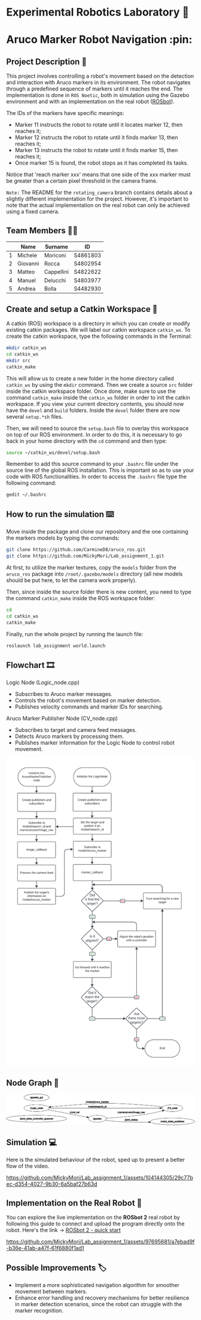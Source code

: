 Experimental Robotics Laboratory 🤖
======================================
Aruco Marker Robot Navigation :pin:
======================================

Project Description 📎
-------------------------

This project involves controlling a robot's movement based on the detection and interaction with Aruco markers in its environment. The robot navigates through a predefined sequence of markers until it reaches the end. The implementation is done in `ROS Noetic`, both in simulation using the Gazebo environment and with an implementation on the real robot ([ROSbot](https://husarion.com/manuals/rosbot/)).

The IDs of the markers have specific meanings:

* Marker 11 instructs the robot to rotate until it locates marker 12, then reaches it;
* Marker 12 instructs the robot to rotate until it finds marker 13, then reaches it;
* Marker 13 instructs the robot to rotate until it finds marker 15, then reaches it;
* Once marker 15 is found, the robot stops as it has completed its tasks.

Notice that 'reach marker xxx' means that one side of the xxx marker must be greater than a certain pixel threshold in the camera frame.

`Note:` The README for the `rotating_camera` branch contains details about a slightly different implementation for the project. However, it's important to note that the actual implementation on the real robot can only be achieved using a fixed camera.

Team Members 👨‍🔬
-------------

|    |Name |Surname |ID |
|----|---|---|---|
| 1 | Michele | Moriconi | S4861803 |
| 2 | Giovanni | Rocca | S4802954 |
| 3 | Matteo | Cappellini | S4822622 |
| 4 | Manuel | Delucchi | S4803977 |
| 5 | Andrea | Bolla | S4482930 |

Create and setup a Catkin Workspace 🧰
--------------------------------

A catkin (ROS) workspace is a directory in which you can create or modify existing catkin packages. We will label our catkin workspace `catkin_ws`. To create the catkin workspace, type the following commands in the Terminal:

```bash
mkdir catkin_ws
cd catkin_ws
mkdir src
catkin_make
```

This will allow us to create a new folder in the home directory called `catkin_ws` by using the `mkdir` command. Then we create a source `src` folder inside the catkin workspace folder. Once done, make sure to use the command `catkin_make` inside the `catkin_ws` folder in order to init the catkin workspace. If you view your current directory contents, you should now have the `devel` and `build` folders. Inside the `devel` folder there are now several `setup.*sh` files. 

Then, we will need to source the `setup.bash` file to overlay this workspace on top of our ROS environment. In order to do this, it is necessary to go back in your home directory with the `cd` command and then type:

```bash
source ~/catkin_ws/devel/setup.bash
```

Remember to add this source command to your `.bashrc` file under the source line of the global ROS installation. This is important so as to use your code with ROS functionalities. In order to access the `.bashrc` file type the following command:

```bash
gedit ~/.bashrc
```

How to run the simulation ⌨️
-------------------------

Move inside the package and clone our repository and the one containing the markers models by typing the commands:

```bash
git clone https://github.com/CarmineD8/aruco_ros.git
git clone https://github.com/MickyMori/Lab_assignment_1.git
```

At first, to utilize the marker textures, copy the `models` folder from the `aruco_ros` package into `/root/.gazebo/models` directory (all new models should be put here, to let the camera work properly).

Then, since inside the source folder there is new content, you need to type the command `catkin_make` inside the ROS workspace folder:

```bash
cd
cd catkin_ws
catkin_make
```

Finally, run the whole project by running the launch file:

```bash
roslaunch lab_assignment world.launch
```

Flowchart 🎞️
-----------------------

Logic Node (Logic_node.cpp)
* Subscribes to Aruco marker messages.
* Controls the robot's movement based on marker detection.
* Publishes velocity commands and marker IDs for searching.

Aruco Marker Publisher Node (CV_node.cpp)
* Subscribes to target and camera feed messages.
* Detects Aruco markers by processing them.
* Publishes marker information for the Logic Node to control robot movement.

![Flowchart of the robot behaviour](lab_assignment/media/Flowchart_fixed_Camera.png)

Node Graph 🔖
-----------------------

![Rqt Graph](lab_assignment/media/rosgraph_fixed.png)

Simulation 💻
-----------------------

Here is the simulated behaviour of the robot, sped up to present a better flow of the video.

https://github.com/MickyMori/Lab_assignment_1/assets/104144305/29c77bec-d354-4027-9b30-6a5baf27b63d

Implementation on the Real Robot 🚗
-----------------------

You can explore the live implementation on the **ROSbot 2** real robot by following this guide to connect and upload the program directly onto the robot. Here's the link -> [ROSbot 2 - quick start](https://husarion.com/tutorials/howtostart/rosbot---quick-start/#option-2-using-ethernet-adapter)

https://github.com/MickyMori/Lab_assignment_1/assets/97695681/a7ebad9f-b36e-41ab-a47f-61f6880f1ad1

Possible Improvements 🏷️
-----------------------

* Implement a more sophisticated navigation algorithm for smoother movement between markers.
* Enhance error handling and recovery mechanisms for better resilience in marker detection scenarios, since the robot can struggle with the marker recognition.


